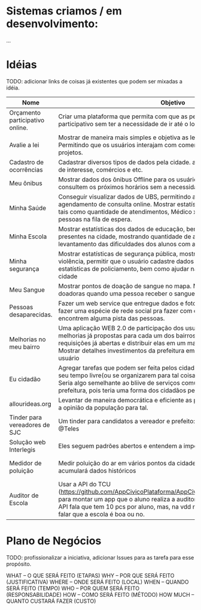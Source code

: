 # Sistemas criamos / em desenvolvimento:

...

# Idéias

TODO: adicionar links de coisas já existentes que podem ser mixadas a idéia.

| Nome          | Objetivo          | Links |
| ------------- | ----------- | --------------- |
|  Orçamento participativo online. |  Criar uma plataforma que permita com que as pessoas participem do orçamento participativo sem ter a necessidade de ir até o local físico das reuniões.
|  Avalie a lei | Mostrar de maneira mais simples e objetiva as leis criadas pelos vereadores. Permitindo que os usuários interajam com comentários e avaliações dos projetos.
|  Cadastro de ocorrências |  Cadastrar diversos tipos de dados pela cidade. assaltos, infraestrutura, pontos de interesse, comércios e etc.
|  Meu ônibus |  Mostrar dados dos ônibus Offline para os usuários. Permitindo que eles consultem os próximos horários sem a necessidade de internet.
|  Minha Saúde |  Conseguir visualizar dados de UBS, permitindo ao usuário criar um pré-agendamento de consulta online. Mostrar estatísticas dos hospitais da região, tais como quantidade de atendimentos, Médico x hospitais. Quantidade de pessoas na fila de espera.
|  Minha Escola |  Mostrar estatísticas dos dados de educação, bem como todas as escolas presentes na cidade, mostrando quantidade de alunos, média de notas, levantamento das dificuldades dos alunos com a escola.
|  Minha segurança |  Mostrar estatísticas de segurança pública, mostrar no mapa as ocorrências de violência, permitir que o usuário cadastre dados de violência. Mostrar estatísticas de policiamento, bem como ajudar na gestão de policiamento da cidade
|  Meu Sangue |  Mostrar pontos de doação de sangue no mapa. Mandar SMS pras pessoas doadoras quando uma pessoa receber o sangue dela.
|  Pessoas desaparecidas. |  Fazer um web service que entregue dados e fotos de pessoas desaparecidas, e fazer uma espécie de rede social pra fazer com que as pessoas anunciem caso encontrem alguma pista das pessoas.
|  Melhorias no meu bairro |  Uma aplicação WEB 2.0 de participação dos usuários para propor e votar melhorias já propostas para cada um dos bairros da cidade. Acessar as requisições já abertas e distribuir elas em um mapa e em tabelas resumitivas. Mostrar detalhes investimentos da prefeitura em uma região escolhida pelo usuário
|  Eu cidadão |  Agregar tarefas que podem ser feita pelos cidadãos e um cidadão poderá usar seu tempo livre(ou se organizarem para tal coisa) para ajudar em uma tarefa. Seria algo semelhante ao bliive de serviços comunitários, mas com auxílio da prefeitura, pois teria uma forma dos cidadãos pedirem recursos da prefeitura.
|  allourideas.org |  Levantar de maneira democrática e eficiente as prioridades da cidade. Utilizando a opinião da população para tal. | [github](https://github.com/allourideas) [site](http://www.allourideas.org/)
|  Tinder para vereadores de SJC |  Um tinder para candidatos a vereador e prefeito: onde o match é o voto. (ideia de @Teles | 
|  Solução web Interlegis | Eles seguem padrões abertos e entendem a importância de tal | [Site](http://www.interlegis.leg.br/solucaoweb)
|  Medidor de poluição |  Medir poluição do ar em vários pontos da cidade e enviar para um servidor que acumulará dados históricos | Aparentemente já existe -> http://aircasting.org/ |
|  Auditor de Escola |  Usar a API do TCU (https://github.com/AppCivicoPlataforma/AppCivico/blob/master/EscolasAPI.md) para montar um app que o aluno realiza a auditoria do que tem na escola. Ex. Na API fala que tem 10 pcs por aluno, mas, na vdd no existe PC. E também, podem falar que a escola é boa ou no.| 



# Plano de Negócios

TODO: profissionalizar a iniciativa, adicionar Issues para as tarefa para esse propósito.

WHAT – O QUE SERÁ FEITO (ETAPAS)
WHY – POR QUE SERÁ FEITO (JUSTIFICATIVA)
WHERE – ONDE SERÁ FEITO (LOCAL)
WHEN – QUANDO SERÁ FEITO (TEMPO)
WHO – POR QUEM SERÁ FEITO (RESPONSABILIDADE)
HOW – COMO SERÁ FEITO (MÉTODO)
HOW MUCH – QUANTO CUSTARÁ FAZER (CUSTO)
